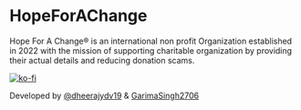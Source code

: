 # HopeForAChange
 
Hope For A Change® is an international non profit Organization established in 2022 with the mission of supporting charitable organization by providing their actual details and reducing donation scams.

[![ko-fi](https://ko-fi.com/img/githubbutton_sm.svg)](https://ko-fi.com/K3K4CGTLK)

Developed by [@dheerajydv19](https://github.com/dheerajydv19) & [GarimaSingh2706](https://github.com/GarimaSingh2706)

